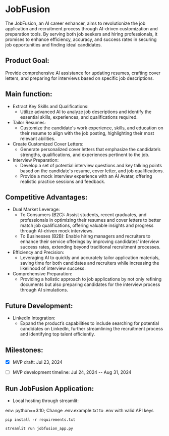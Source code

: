 # JobFusion

The JobFusion, an AI career enhancer, aims to revolutionize the job application and recruitment process through AI-driven customization and preparation tools. By serving both job seekers and hiring professionals, it promises to enhance efficiency, accuracy, and success rates in securing job opportunities and finding ideal candidates.


## Product Goal:

Provide comprehensive AI assistance for updating resumes, crafting cover letters, and preparing for interviews based on specific job descriptions. 


## Main function:
- Extract Key Skills and Qualifications:
  - Utilize advanced AI to analyze job descriptions and identify the essential skills, experiences, and qualifications required.
- Tailor Resumes:
  - Customize the candidate's work experience, skills, and education on their resume to align with the job posting, highlighting their most relevant abilities.
- Create Customized Cover Letters:
  - Generate personalized cover letters that emphasize the candidate’s strengths, qualifications, and experiences pertinent to the job.
- Interview Preparation:
  - Develop a set of potential interview questions and key talking points based on the candidate's resume, cover letter, and job qualifications.
  - Provide a mock interview experience with an AI Avatar, offering realistic practice sessions and feedback.


## Competitive Advantages:
- Dual Market Leverage:
  - To Consumers (B2C): Assist students, recent graduates, and professionals in optimizing their resumes and cover letters to better match job qualifications, offering valuable insights and progress through AI-driven mock interviews.
  - To Businesses (B2B): Enable hiring managers and recruiters to enhance their service offerings by improving candidates' interview success rates, extending beyond traditional recruitment processes.
- Efficiency and Precision:
  - Leveraging AI to quickly and accurately tailor application materials, saving time for both candidates and recruiters while increasing the likelihood of interview success.
- Comprehensive Preparation:
  - Providing a holistic approach to job applications by not only refining documents but also preparing candidates for the interview process through AI simulations.


## Future Development:
- LinkedIn Integration:
  - Expand the product’s capabilities to include searching for potential candidates on LinkedIn, further streamlining the recruitment process and identifying top talent efficiently.


## Milestones:
- [x] MVP draft: Jul 23, 2024
- [ ] MVP development timeline: Jul 24, 2024 -- Aug 31, 2024
   

## Run JobFusion Application:
- Local hosting through streamlit:

env: python==3.10; 
Change .env.example.txt to .env with valid API keys

```pip install -r requirements.txt``` 

```streamlit run jobfusion_app.py```
